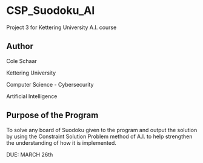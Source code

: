 # CSP_Suodoku_AI
Project 3 for Kettering University A.I. course

## Author
Cole Schaar

Kettering University

Computer Science - Cybersecurity

Artificial Intelligence

## Purpose of the Program
To solve any board of Suodoku given to the program and output the solution
by using the Constraint Solution Problem method of A.I. to help strengthen
the understanding of how it is implemented.

DUE: MARCH 26th

